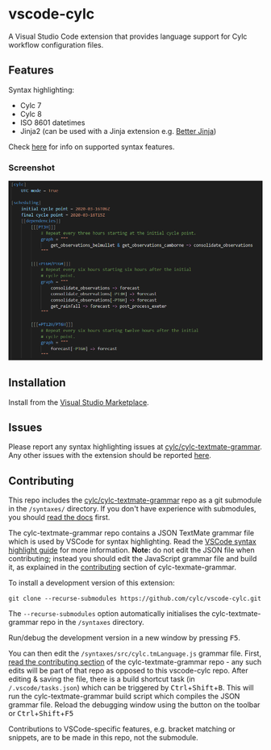 # vscode-cylc

A Visual Studio Code extension that provides language support for Cylc workflow configuration files.

## Features

Syntax highlighting:
- Cylc 7
- Cylc 8
- ISO 8601 datetimes
- Jinja2 (can be used with a Jinja extension e.g. [Better Jinja](https://marketplace.visualstudio.com/items?itemName=samuelcolvin.jinjahtml))

Check [here](https://github.com/cylc/cylc-flow/issues/2752) for info on supported syntax features.

### Screenshot

![Screenshot of syntax highlighting](img/screen1.png)

## Installation

Install from the [Visual Studio Marketplace](https://marketplace.visualstudio.com/items?itemName=cylc.vscode-cylc).

## Issues

Please report any syntax highlighting issues at [cylc/cylc-textmate-grammar](https://github.com/cylc/cylc-textmate-grammar/issues). Any other issues with the extension should be reported [here](https://github.com/cylc/vscode-cylc/issues).

## Contributing

This repo includes the [cylc/cylc-textmate-grammar](https://github.com/cylc/cylc-textmate-grammar) repo as a git submodule in the `/syntaxes/` directory. If you don't have experience with submodules, you should [read the docs](https://git-scm.com/book/en/v2/Git-Tools-Submodules) first.

The cylc-textmate-grammar repo contains a JSON TextMate grammar file which is used by VSCode for syntax highlighting. Read the [VSCode syntax highlight guide](https://code.visualstudio.com/api/language-extensions/syntax-highlight-guide) for more information. **Note:** do not edit the JSON file when contributing; instead you should edit the JavaScript grammar file and build it, as explained in the [contributing](https://github.com/cylc/cylc-textmate-grammar#contributing) section of cylc-texmate-grammar.

To install a development version of this extension:
```
git clone --recurse-submodules https://github.com/cylc/vscode-cylc.git
```
The `--recurse-submodules` option automatically initialises the cylc-textmate-grammar repo in the `/syntaxes` directory.

Run/debug the development version in a new window by pressing <kbd>F5</kbd>.

You can then edit the `/syntaxes/src/cylc.tmLanguage.js` grammar file. First, [read the contributing section](https://github.com/cylc/cylc-textmate-grammar#contributing) of the cylc-textmate-grammar repo - any such edits will be part of that repo as opposed to this vscode-cylc repo. After editing & saving the file, there is a build shortcut task (in `/.vscode/tasks.json`) which can be triggered by <kbd>Ctrl</kbd>+<kbd>Shift</kbd>+<kbd>B</kbd>. This will run the cylc-textmate-grammar build script which compiles the JSON grammar file. Reload the debugging window using the button on the toolbar or <kbd>Ctrl</kbd>+<kbd>Shift</kbd>+<kbd>F5</kbd>

Contributions to VSCode-specific features, e.g. bracket matching or snippets, are to be made in this repo, not the submodule.




